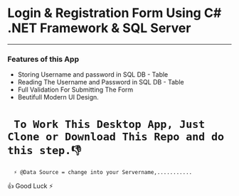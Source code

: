 # Login & Registration Form Using C# .NET Framework & SQL Server
-----------------------------------------------------------------
### Features of this App
* Storing Username and password in SQL DB - Table
* Reading The Username and Password in SQL DB - Table
* Full Validation For Submitting The Form
* Beutifull Modern UI Design.

# ` To Work This Desktop App, Just Clone or Download This Repo and do this step.👎`
```
  ⚡ @Data Source = change into your Servername,...........
```
👍 Good Luck ⚡
